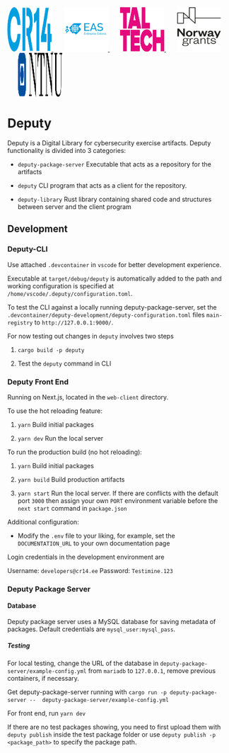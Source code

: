 <a href="https://cr14.ee">
    <img src="assets/logos/CR14-logo.svg" alt="CR14 Logo" width="100" height="100">
</a>
&nbsp;&nbsp;&nbsp;&nbsp;&nbsp;
<a href="https://eas.ee">
    <img src="assets/logos/eas-logo.svg" alt="EAS Logo" width="100" height="100">
</a>
&nbsp;&nbsp;&nbsp;&nbsp;&nbsp;
<a href="https://taltech.ee">
    <img src="assets/logos/Taltech-logo.svg" alt="Taltech Logo" width="100" height="100">
</a>
&nbsp;&nbsp;&nbsp;&nbsp;&nbsp;
<a href="https://eeagrants.org">
    <img src="assets/logos/ng.png" alt="NG Logo" width="100" height="100">
</a>
&nbsp;&nbsp;&nbsp;&nbsp;&nbsp;
<a href="https://ntnu.edu">
    <img src="assets/logos/NTNU-logo.svg" alt="NTNU Logo" width="100" height="100">
</a>

# Deputy

Deputy is a Digital Library for cybersecurity exercise artifacts. Deputy functionality is
divided into 3 categories:

- `deputy-package-server` Executable that acts as a repository for the artifacts

- `deputy` CLI program that acts as a client for the repository.

- `deputy-library` Rust library containing shared code and structures between server and the client program

## Development

### Deputy-CLI

Use attached `.devcontainer` in `vscode` for better development experience.

Executable at `target/debug/deputy` is automatically added to the path and working configuration
is specified at `/home/vscode/.deputy/configuration.toml`.

To test the CLI against a locally running deputy-package-server, set the `.devcontainer/deputy-development/deputy-configuration.toml` files `main-registry` to `http://127.0.0.1:9000/`.

For now testing out changes in `deputy` involves two steps

1. `cargo build -p deputy`

2. Test the `deputy` command in CLI

### Deputy Front End

Running on Next.js, located in the `web-client` directory.

To use the hot reloading feature:

1. `yarn` Build initial packages

2. `yarn dev` Run the local server

To run the production build (no hot reloading):

1. `yarn` Build initial packages

2. `yarn build` Build production artifacts

3. `yarn start` Run the local server. If there are conflicts with the default port `3000` then assign your own `PORT` environment variable before the `next start` command in `package.json`

Additional configuration:

- Modify the `.env` file to your liking, for example, set the `DOCUMENTATION_URL` to your own documentation page

Login credentials in the development environment are

Username: `developers@cr14.ee`
Password: `Testimine.123`

### Deputy Package Server

#### Database

Deputy package server uses a MySQL database for saving metadata of packages. Default credentials are `mysql_user:mysql_pass`.

##### Testing

For local testing, change the URL of the database in `deputy-package-server/example-config.yml` from `mariadb` to `127.0.0.1`, remove previous containers, if necessary.

Get deputy-package-server running with
`cargo run -p deputy-package-server --  deputy-package-server/example-config.yml`

For front end, run
`yarn dev`

If there are no test packages showing, you need to first upload them with `deputy publish` inside the test package folder or use `deputy publish -p <package_path>` to specify the package path.

